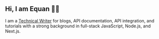 ## Hi, I am Equan 👋🏼 

I am a [Technical Writer](https://technicalwrit.ing) for blogs, API documentation, API integration, and tutorials with a strong background in full-stack JavaScript, Node.js, and Next.js.
  






